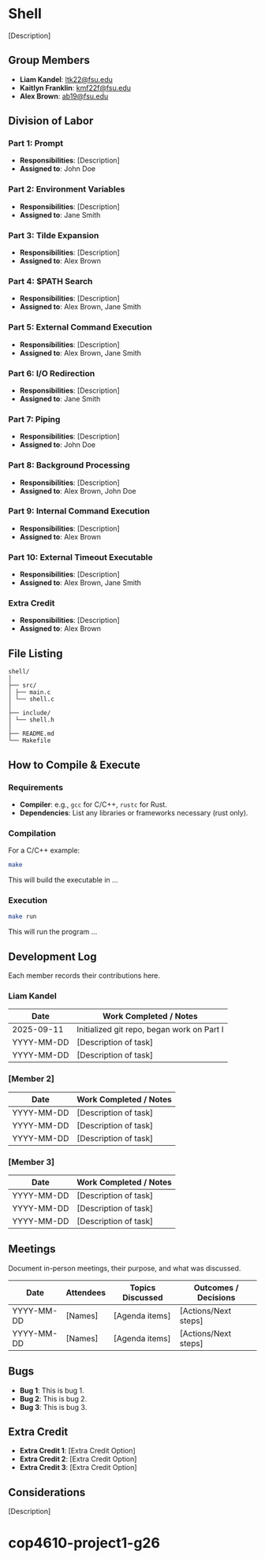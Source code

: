 # Shell

[Description]

## Group Members
- **Liam Kandel**: ltk22@fsu.edu
- **Kaitlyn Franklin**: kmf22f@fsu.edu
- **Alex Brown**: ab19@fsu.edu
## Division of Labor

### Part 1: Prompt
- **Responsibilities**: [Description]
- **Assigned to**: John Doe

### Part 2: Environment Variables
- **Responsibilities**: [Description]
- **Assigned to**: Jane Smith

### Part 3: Tilde Expansion
- **Responsibilities**: [Description]
- **Assigned to**: Alex Brown

### Part 4: $PATH Search
- **Responsibilities**: [Description]
- **Assigned to**: Alex Brown, Jane Smith

### Part 5: External Command Execution
- **Responsibilities**: [Description]
- **Assigned to**: Alex Brown, Jane Smith

### Part 6: I/O Redirection
- **Responsibilities**: [Description]
- **Assigned to**: Jane Smith

### Part 7: Piping
- **Responsibilities**: [Description]
- **Assigned to**: John Doe

### Part 8: Background Processing
- **Responsibilities**: [Description]
- **Assigned to**: Alex Brown, John Doe

### Part 9: Internal Command Execution
- **Responsibilities**: [Description]
- **Assigned to**: Alex Brown

### Part 10: External Timeout Executable
- **Responsibilities**: [Description]
- **Assigned to**: Alex Brown, Jane Smith

### Extra Credit
- **Responsibilities**: [Description]
- **Assigned to**: Alex Brown

## File Listing
```
shell/
│
├── src/
│ ├── main.c
│ └── shell.c
│
├── include/
│ └── shell.h
│
├── README.md
└── Makefile
```
## How to Compile & Execute

### Requirements
- **Compiler**: e.g., `gcc` for C/C++, `rustc` for Rust.
- **Dependencies**: List any libraries or frameworks necessary (rust only).

### Compilation
For a C/C++ example:
```bash
make
```
This will build the executable in ...
### Execution
```bash
make run
```
This will run the program ...

## Development Log
Each member records their contributions here.

### Liam Kandel

| Date       | Work Completed / Notes |
|------------|------------------------|
| 2025-09-11 | Initialized git repo, began work on Part I  |
| YYYY-MM-DD | [Description of task]  |
| YYYY-MM-DD | [Description of task]  |

### [Member 2]

| Date       | Work Completed / Notes |
|------------|------------------------|
| YYYY-MM-DD | [Description of task]  |
| YYYY-MM-DD | [Description of task]  |
| YYYY-MM-DD | [Description of task]  |


### [Member 3]

| Date       | Work Completed / Notes |
|------------|------------------------|
| YYYY-MM-DD | [Description of task]  |
| YYYY-MM-DD | [Description of task]  |
| YYYY-MM-DD | [Description of task]  |


## Meetings
Document in-person meetings, their purpose, and what was discussed.

| Date       | Attendees            | Topics Discussed | Outcomes / Decisions |
|------------|----------------------|------------------|-----------------------|
| YYYY-MM-DD | [Names]              | [Agenda items]   | [Actions/Next steps]  |
| YYYY-MM-DD | [Names]              | [Agenda items]   | [Actions/Next steps]  |



## Bugs
- **Bug 1**: This is bug 1.
- **Bug 2**: This is bug 2.
- **Bug 3**: This is bug 3.

## Extra Credit
- **Extra Credit 1**: [Extra Credit Option]
- **Extra Credit 2**: [Extra Credit Option]
- **Extra Credit 3**: [Extra Credit Option]

## Considerations
[Description]
# cop4610-project1-g26

